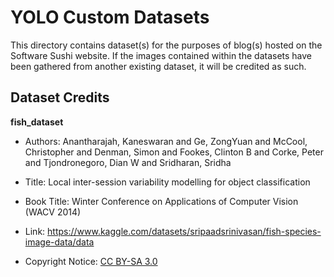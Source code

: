 # YOLO Custom Datasets

This directory contains dataset(s) for the purposes of blog(s) hosted on the Software Sushi website. If the images contained within the datasets have been gathered from another existing dataset, it will be credited as such.

## Dataset Credits

**fish_dataset**

- Authors: Anantharajah, Kaneswaran and Ge, ZongYuan and McCool, Christopher and Denman, Simon and Fookes, Clinton B and Corke, Peter and Tjondronegoro, Dian W and Sridharan, Sridha

- Title: Local inter-session variability modelling for object classification

- Book Title: Winter Conference on Applications of Computer Vision (WACV 2014)

- Link: https://www.kaggle.com/datasets/sripaadsrinivasan/fish-species-image-data/data

- Copyright Notice: [CC BY-SA 3.0](https://creativecommons.org/licenses/by-sa/3.0)
